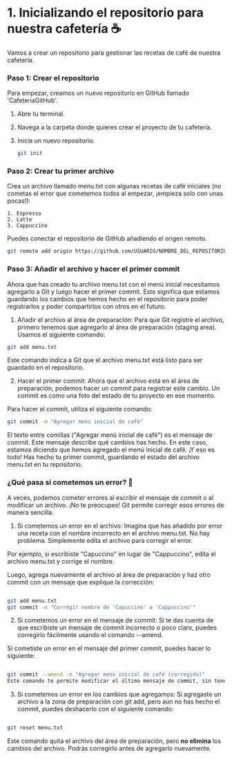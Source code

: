 # 1. Inicializando el repositorio para nuestra cafetería ☕️

Vamos a crear un repositorio para gestionar las recetas de café de nuestra cafetería.

### Paso 1: Crear el repositorio

Para empezar, creamos un nuevo repositorio en GitHub llamado 'CafeteriaGitHub'.

1. Abre tu terminal.
2. Navega a la carpeta donde quieres crear el proyecto de tu cafetería.
3. Inicia un nuevo repositorio:

   ```bash
   git init

### Paso 2: Crear tu primer archivo
Crea un archivo llamado menu.txt con algunas recetas de café iniciales (no cometas el error que cometemos todos al empezar, ¡empieza solo con unas pocas!):

   ```
1. Espresso
2. Latte
3. Cappuccino
```

Puedes conectar el repositorio de GitHub añadiendo el origen remoto.

```bash
git remote add origin https://github.com/USUARIO/NOMBRE_DEL_REPOSITORIO.git
```

### Paso 3: Añadir el archivo y hacer el primer commit
Ahora que has creado tu archivo menu.txt con el menú inicial necesitamos agregarlo a Git y luego hacer el primer commit. Esto significa que estamos guardando los cambios que hemos hecho en el repositorio para poder registrarlos y poder compartirlos con otros en el futuro.

1. Añadir el archivo al área de preparación:
Para que Git registre el archivo, primero tenemos que agregarlo al área de preparación (staging area). Usamos el siguiente comando:

  ```bash
git add menu.txt
```
Este comando indica a Git que el archivo menu.txt está listo para ser guardado en el repositorio.

2. Hacer el primer commit:
Ahora que el archivo está en el área de preparación, podemos hacer un commit para registrar este cambio. Un commit es como una foto del estado de tu proyecto en ese momento.

Para hacer el commit, utiliza el siguiente comando:

  ```bash
git commit -m "Agregar menú inicial de café"

```
El texto entre comillas ("Agregar menú inicial de café") es el mensaje de commit. Este mensaje describe qué cambios has hecho. En este caso, estamos diciendo que hemos agregado el menú inicial de café.
¡Y eso es todo! Has hecho tu primer commit, guardando el estado del archivo menu.txt en tu repositorio.

### ¿Qué pasa si cometemos un error? 🧐

A veces, podemos cometer errores al escribir el mensaje de commit o al modificar un archivo. ¡No te preocupes! Git permite corregir esos errores de manera sencilla.

1. Si cometemos un error en el archivo:
Imagina que has añadido por error una receta con el nombre incorrecto en el archivo menu.txt. No hay problema. Simplemente edita el archivo para corregir el error.

Por ejemplo, si escribiste "Capuccino" en lugar de "Cappuccino", edita el archivo menu.txt y corrige el nombre.

Luego, agrega nuevamente el archivo al área de preparación y haz otro commit con un mensaje que explique la corrección:

  ```bash

git add menu.txt
git commit -m "Corregir nombre de 'Capuccino' a 'Cappuccino'"
  ```

2. Si cometemos un error en el mensaje de commit:
Si te das cuenta de que escribiste un mensaje de commit incorrecto o poco claro, puedes corregirlo fácilmente usando el comando --amend.

Si cometiste un error en el mensaje del primer commit, puedes hacer lo siguiente:

  ```bash

git commit --amend -m "Agregar menú inicial de café (corregido)"
Este comando te permite modificar el último mensaje de commit, sin tener que crear un nuevo commit. Esta una operación "destructiva", lo que significa que cambia la historia del proyecto, y esto puede ser problemático si ya se ha compartido el commit.
  ```

3. Si cometemos un error en los cambios que agregamos:
Si agregaste un archivo a la zona de preparación con git add, pero aún no has hecho el commit, puedes deshacerlo con el siguiente comando:

  ```bash

git reset menu.txt
```

Este comando quita el archivo del área de preparación, pero **no elimina** los cambios del archivo. Podrás corregirlo antes de agregarlo nuevamente.


